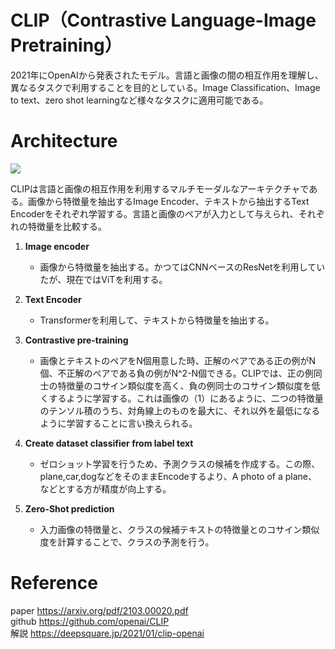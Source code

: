 # **CLIP（Contrastive Language-Image Pretraining）**
2021年にOpenAIから発表されたモデル。言語と画像の間の相互作用を理解し、異なるタスクで利用することを目的としている。Image Classification、Image to text、zero shot learningなど様々なタスクに適用可能である。

# **Architecture**
![](https://github.com/openai/CLIP/raw/main/CLIP.png)

CLIPは言語と画像の相互作用を利用するマルチモーダルなアーキテクチャである。画像から特徴量を抽出するImage Encoder、テキストから抽出するText Encoderをそれぞれ学習する。言語と画像のペアが入力として与えられ、それぞれの特徴量を比較する。

1. **Image encoder**
    - 画像から特徴量を抽出する。かつてはCNNベースのResNetを利用していたが、現在ではViTを利用する。

2. **Text Encoder**
    - Transformerを利用して、テキストから特徴量を抽出する。

3. **Contrastive pre-training**
    - 画像とテキストのペアをN個用意した時、正解のペアである正の例がN個、不正解のペアである負の例がN^2-N個できる。CLIPでは、正の例同士の特徴量のコサイン類似度を高く、負の例同士のコサイン類似度を低くするように学習する。これは画像の（1）にあるように、二つの特徴量のテンソル積のうち、対角線上のものを最大に、それ以外を最低になるように学習することに言い換えられる。

4. **Create dataset classifier from label text**
    - ゼロショット学習を行うため、予測クラスの候補を作成する。この際、plane,car,dogなどをそのままEncodeするより、A photo of a plane、などとする方が精度が向上する。

5. **Zero-Shot prediction**
    - 入力画像の特徴量と、クラスの候補テキストの特徴量とのコサイン類似度を計算することで、クラスの予測を行う。

# **Reference**
paper https://arxiv.org/pdf/2103.00020.pdf  
github https://github.com/openai/CLIP  
解説 https://deepsquare.jp/2021/01/clip-openai